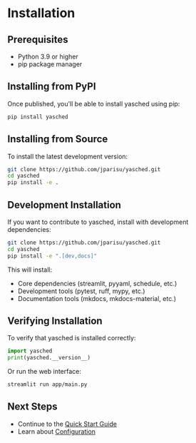 # Installation

## Prerequisites

- Python 3.9 or higher
- pip package manager

## Installing from PyPI

Once published, you'll be able to install yasched using pip:

```bash
pip install yasched
```

## Installing from Source

To install the latest development version:

```bash
git clone https://github.com/jparisu/yasched.git
cd yasched
pip install -e .
```

## Development Installation

If you want to contribute to yasched, install with development dependencies:

```bash
git clone https://github.com/jparisu/yasched.git
cd yasched
pip install -e ".[dev,docs]"
```

This will install:

- Core dependencies (streamlit, pyyaml, schedule, etc.)
- Development tools (pytest, ruff, mypy, etc.)
- Documentation tools (mkdocs, mkdocs-material, etc.)

## Verifying Installation

To verify that yasched is installed correctly:

```python
import yasched
print(yasched.__version__)
```

Or run the web interface:

```bash
streamlit run app/main.py
```

## Next Steps

- Continue to the [Quick Start Guide](quickstart.md)
- Learn about [Configuration](configuration.md)
